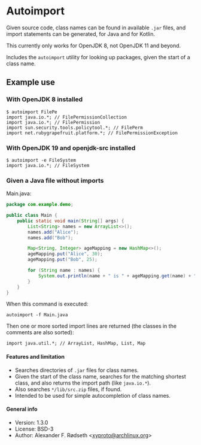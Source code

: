 # Autoimport

Given source code, class names can be found in available `.jar` files, and import statements can be generated, for Java and for Kotlin.

This currently only works for OpenJDK 8, not OpenJDK 11 and beyond.

Includes the `autoimport` utility for looking up packages, given the start of a class name.

## Example use

### With OpenJDK 8 installed

    $ autoimport FilePe
    import java.io.*; // FilePermissionCollection
    import java.io.*; // FilePermission
    import sun.security.tools.policytool.*; // FilePerm
    import net.rubygrapefruit.platform.*; // FilePermissionException

### With OpenJDK 19 and openjdk-src installed

    $ autoimport -e FileSystem
    import java.io.*; // FileSystem

### Given a Java file without imports

Main.java:

```java
package com.example.demo;

public class Main {
    public static void main(String[] args) {
        List<String> names = new ArrayList<>();
        names.add("Alice");
        names.add("Bob");

        Map<String, Integer> ageMapping = new HashMap<>();
        ageMapping.put("Alice", 30);
        ageMapping.put("Bob", 25);

        for (String name : names) {
            System.out.println(name + " is " + ageMapping.get(name) + " years old.");
        }
    }
}
```

When this command is executed:

    autoimport -f Main.java

Then one or more sorted import lines are returned (the classes in the comments are also sorted):

    import java.util.*; // ArrayList, HashMap, List, Map

#### Features and limitation

* Searches directories of `.jar` files for class names.
* Given the start of the class name, searches for the matching shortest class, and also returns the import path (like `java.io.*`).
* Also searches `*/lib/src.zip` files, if found.
* Intended to be used for simple autocompletion of class names.

#### General info

* Version: 1.3.0
* License: BSD-3
* Author: Alexander F. Rødseth &lt;xyproto@archlinux.org&gt;
